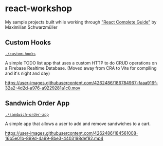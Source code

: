 # react-workshop
My sample projects built while working through ["React Complete Guide"](https://www.udemy.com/course/react-the-complete-guide-incl-redux/) by Maximilian Schwarzmüller

## Custom Hooks
[`./custom-hooks`](./custom-hooks)

A simple TODO list app that uses a custom HTTP to do CRUD operations on a Firebase Realtime Database.
(Moved away from CRA to Vite for compiling and it's night and day)


https://user-images.githubusercontent.com/4262486/186784967-faaa916f-32a2-4d2d-a976-a9229281a1c0.mov


## Sandwich Order App
[`./sandwich-order-app`](./sandwich-order-app)

A simple app that allows a user to add and remove sandwiches to a cart.

https://user-images.githubusercontent.com/4262486/184561008-16b5e01b-899d-4a99-8be3-4403198def82.mp4


